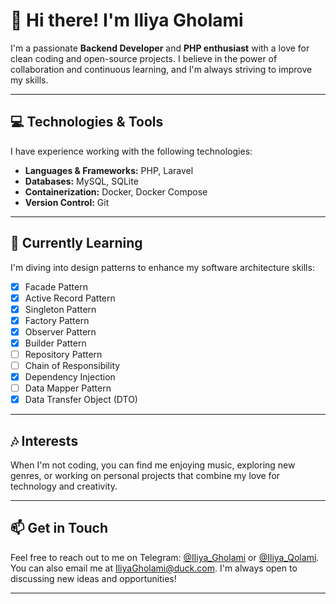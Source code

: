 # 👋 Hi there! I'm Iliya Gholami

I'm a passionate **Backend Developer** and **PHP enthusiast** with a love for clean coding and open-source projects. I believe in the power of collaboration and continuous learning, and I'm always striving to improve my skills.

---

## 💻 Technologies & Tools

I have experience working with the following technologies:

- **Languages & Frameworks:** PHP, Laravel
- **Databases:** MySQL, SQLite
- **Containerization:** Docker, Docker Compose
- **Version Control:** Git

---

## 🌱 Currently Learning

I'm diving into design patterns to enhance my software architecture skills:

- [x] Facade Pattern
- [x] Active Record Pattern
- [x] Singleton Pattern
- [x] Factory Pattern
- [x] Observer Pattern
- [x] Builder Pattern
- [ ] Repository Pattern
- [ ] Chain of Responsibility
- [x] Dependency Injection
- [ ] Data Mapper Pattern
- [x] Data Transfer Object (DTO)

---

## 🎶 Interests

When I'm not coding, you can find me enjoying music, exploring new genres, or working on personal projects that combine my love for technology and creativity.

---

## 📫 Get in Touch

Feel free to reach out to me on Telegram: [@Iliya_Gholami](https://t.me/Iliya_Gholami) or [@Iliya_Qolami](https://t.me/Iliya_Qolami). You can also email me at [IliyaGholami@duck.com](mailto:IliyaGholami@duck.com). I'm always open to discussing new ideas and opportunities!

---
